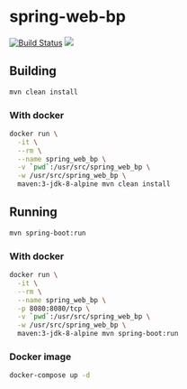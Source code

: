 # spring-web-bp

[![Build Status](https://travis-ci.org/ViBiOh/spring-web-bp.svg?branch=master)](https://travis-ci.org/ViBiOh/spring-web-bp) [![](https://images.microbadger.com/badges/image/vibioh/spring-web-bp.svg)](https://microbadger.com/images/vibioh/spring-web-bp "Get your own image badge on microbadger.com")

## Building

```bash
mvn clean install
```

### With docker

```bash
docker run \
  -it \
  --rm \
  --name spring_web_bp \
  -v `pwd`:/usr/src/spring_web_bp \
  -w /usr/src/spring_web_bp \
  maven:3-jdk-8-alpine mvn clean install
```

## Running

```bash
mvn spring-boot:run
```

### With docker

```bash
docker run \
  -it \
  --rm \
  --name spring_web_bp \
  -p 8080:8080/tcp \
  -v `pwd`:/usr/src/spring_web_bp \
  -w /usr/src/spring_web_bp \
  maven:3-jdk-8-alpine mvn spring-boot:run
```

### Docker image

```bash
docker-compose up -d
```
